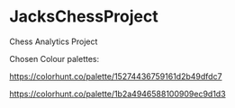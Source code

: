 # JacksChessProject
Chess Analytics Project


Chosen Colour palettes:

https://colorhunt.co/palette/15274436759161d2b49dfdc7

https://colorhunt.co/palette/1b2a4946588100909ec9d1d3
